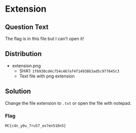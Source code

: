 # Extension

## Question Text

The flag is in this file but I can't open it!

## Distribution
- extension.png
    - SHA1: `1f6930cd4c754c467af4f14938b3ad5c977645c3`
    - Text file with png extension

## Solution
Change the file extension to `.txt` or open the file with notepad.

### Flag
`MC{c4n_y0u_7ru57_ex7en510n5}`
